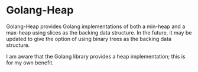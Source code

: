# Golang-Heap

Golang-Heap provides Golang implementations of both a min-heap and a max-heap using
slices as the backing data structure. In the future, it may be updated to
give the option of using binary trees as the backing data structure.

I am aware that the Golang library provides a heap implementation; this is
for my own benefit.